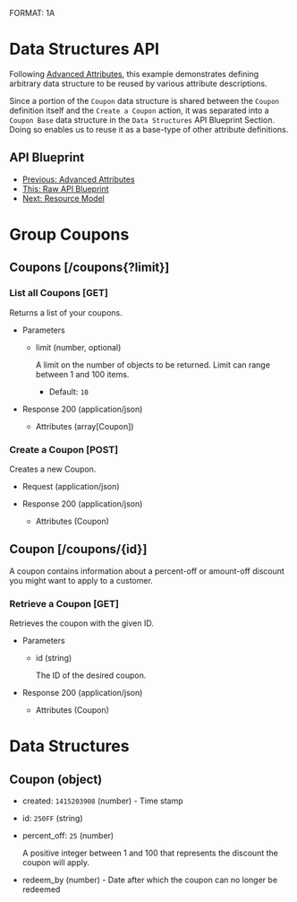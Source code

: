 FORMAT: 1A

# Data Structures API
Following [Advanced Attributes](09.%20Advanced%20Attributes.md), this example demonstrates defining arbitrary data structure to be reused by various attribute descriptions.

Since a portion of the `Coupon` data structure is shared between the `Coupon` definition itself and the `Create a Coupon` action, it was separated into a `Coupon Base` data structure in the `Data Structures` API Blueprint Section. Doing so enables us to reuse it as a base-type of other attribute definitions.

## API Blueprint
+ [Previous: Advanced Attributes](09.%20Advanced%20Attributes.md)
+ [This: Raw API Blueprint](https://raw.github.com/apiaryio/api-blueprint/master/examples/10.%20Data%20Structures.md)
+ [Next: Resource Model](11.%20Resource%20Model.md)

# Group Coupons

## Coupons [/coupons{?limit}]

### List all Coupons [GET]
Returns a list of your coupons.

+ Parameters

    + limit (number, optional)

        A limit on the number of objects to be returned. Limit can range between 1 and 100 items.

        + Default: `10`

+ Response 200 (application/json)

    + Attributes (array[Coupon])

### Create a Coupon [POST]
Creates a new Coupon.

+ Request (application/json)

+ Response 200 (application/json)

    + Attributes (Coupon)



## Coupon [/coupons/{id}]
A coupon contains information about a percent-off or amount-off discount you might want to apply to a customer.

### Retrieve a Coupon [GET]
Retrieves the coupon with the given ID.

+ Parameters

    + id (string)

        The ID of the desired coupon.


+ Response 200 (application/json)

    + Attributes (Coupon)


# Data Structures

## Coupon (object)
+ created: `1415203908` (number) - Time stamp
+ id: `250FF` (string)
+ percent_off: `25` (number)

    A positive integer between 1 and 100 that represents the discount the coupon will apply.

+ redeem_by (number) - Date after which the coupon can no longer be redeemed

